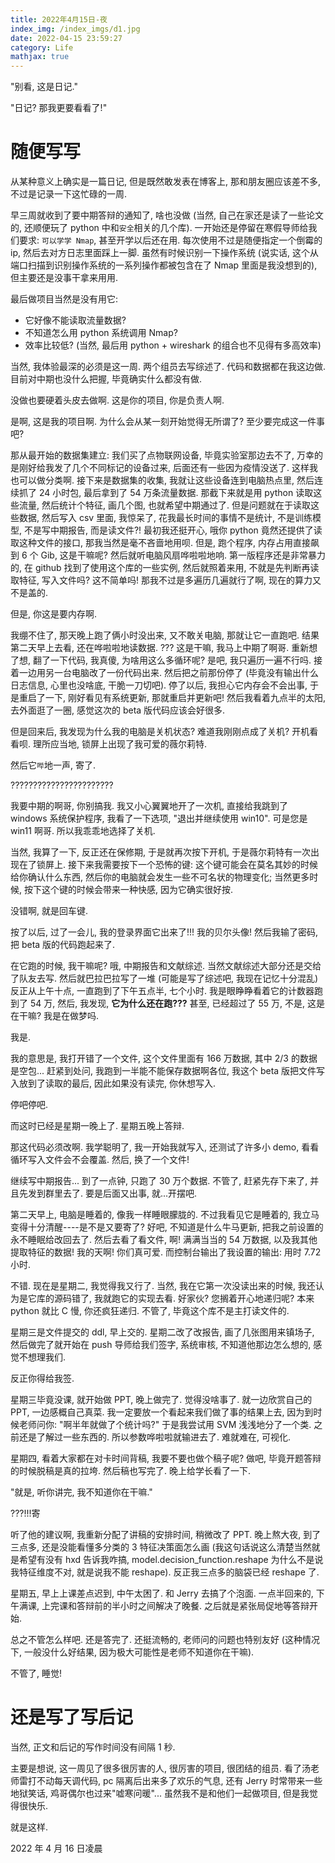 ```yaml
---
title: 2022年4月15日-夜
index_img: /index_imgs/d1.jpg
date: 2022-04-15 23:59:27
category: Life
mathjax: true
---
```


"别看, 这是日记."

"日记? 那我更要看看了!"

<!--more-->

# 随便写写
从某种意义上确实是一篇日记, 但是既然敢发表在博客上, 那和朋友圈应该差不多, 不过是记录一下这忙碌的一周.

早三周就收到了要中期答辩的通知了, 啥也没做 (当然, 自己在家还是读了一些论文的, 还顺便玩了 python 中和``安全``相关的几个库). 一开始还是停留在寒假导师给我们要求: ``可以学学 Nmap``, 甚至开学以后还在用. 每次使用不过是随便指定一个倒霉的 ip, 然后去对方日志里面踩上一脚. 虽然有时候识别一下操作系统 (说实话, 这个从端口扫描到识别操作系统的一系列操作都被包含在了 Nmap 里面是我没想到的), 但主要还是没事干拿来用用.

最后做项目当然是没有用它:
- 它好像不能读取流量数据?
- 不知道怎么用 python 系统调用 Nmap?
- 效率比较低? (当然, 最后用 python + wireshark 的组合也不见得有多高效率)

当然, 我体验最深的必须是这一周. 两个组员去写综述了. 代码和数据都在我这边做. 目前对中期也没什么把握, 毕竟确实什么都没有做. 

没做也要硬着头皮去做啊. 这是你的项目, 你是负责人啊.

是啊, 这是我的项目啊. 为什么会从某一刻开始觉得无所谓了? 至少要完成这一件事吧?

那从最开始的数据集建立: 我们买了点物联网设备, 毕竟实验室那边去不了, 万幸的是刚好给我发了几个不同标记的设备过来, 后面还有一些因为疫情没送了. 这样我也可以做分类啊. 接下来是数据集的收集, 我就让这些设备连到电脑热点里, 然后连续抓了 24 小时包, 最后拿到了 54 万条流量数据. 那截下来就是用 python 读取这些流量, 然后统计个特征, 画几个图, 也就希望中期通过了. 但是问题就在于读取这些数据, 然后写入 csv 里面, 我惊呆了, 花我最长时间的事情不是统计, 不是训练模型, 不是写中期报告, 而是读文件?! 最初我还挺开心, 哦你 python 竟然还提供了读取这种文件的接口, 那我当然是毫不吝啬地用呗. 但是, 跑个程序, 内存占用直接飙到 6 个 Gib, 这是干嘛呢? 然后就听电脑风扇哗啦啦地响. 第一版程序还是非常暴力的, 在 github 找到了使用这个库的一些实例, 然后就照着来用, 不就是先判断再读取特征, 写入文件吗? 这不简单吗! 那我不过是多遍历几遍就行了啊, 现在的算力又不是盖的.

但是, 你这是要内存啊.

我绷不住了, 那天晚上跑了俩小时没出来, 又不敢关电脑, 那就让它一直跑吧. 结果第二天早上去看, 还在哗啦啦地读数据. ??? 这是干嘛, 我马上中期了啊哥. 重新想了想, 翻了一下代码, 我真傻, 为啥用这么多循环呢? 是吧, 我只遍历一遍不行吗. 接着一边用另一台电脑改了一份代码出来. 然后把之前那份停了 (毕竟没有输出什么日志信息, 心里也没啥底, 干脆一刀切吧). 停了以后, 我担心它内存会不会出事, 于是重启了一下, 刚好看见有系统更新, 那就重启并更新吧! 然后我看着九点半的太阳, 去外面逛了一圈, 感觉这次的 beta 版代码应该会好很多.

但是回来后, 我发现为什么我的电脑是关机状态? 难道我刚刚点成了关机? 开机看看呗. 理所应当地, 锁屏上出现了我可爱的薇尔莉特.

然后它``哔``地一声, 寄了.

???????????????????????

我要中期的啊哥, 你别搞我. 我又小心翼翼地开了一次机, 直接给我跳到了 windows 系统保护程序, 我看了一下选项, "退出并继续使用 win10". 可是您是 win11 啊哥. 所以我乖乖地选择了关机.

当然, 我算了一下, 反正还在保修期, 于是就再次按下开机, 于是薇尔莉特有一次出现在了锁屏上. 接下来我需要按下一个恐怖的键: 这个键可能会在莫名其妙的时候给你确认什么东西, 然后你的电脑就会发生一些不可名状的物理变化; 当然更多时候, 按下这个键的时候会带来一种快感, 因为它确实很好按.

没错啊, 就是回车键.

按了以后, 过了一会儿, 我的登录界面它出来了!!! 我的贝尔头像! 然后我输了密码, 把 beta 版的代码跑起来了.

在它跑的时候, 我干嘛呢? 哦, 中期报告和文献综述. 当然文献综述大部分还是交给了队友去写. 然后就巴拉巴拉写了一堆 (可能是写了综述吧, 我现在记忆十分混乱) 反正从上午十点, 一直跑到了下午五点半, 七个小时. 我是眼睁睁看着它的计数器跑到了 54 万, 然后, 我发现, **它为什么还在跑???** 甚至, 已经超过了 55 万, 不是, 这是在干嘛? 我是在做梦吗.

我是.

我的意思是, 我打开错了一个文件, 这个文件里面有 166 万数据, 其中 2/3 的数据是空包... 赶紧到处问, 我跑到一半能不能保存数据啊各位, 我这个 beta 版把文件写入放到了读取的最后, 因此如果没有读完, 你休想写入.

停吧停吧.

而这时已经是星期一晚上了. 星期五晚上答辩.

那这代码必须改啊. 我学聪明了, 我一开始我就写入, 还测试了许多小 demo, 看看循环写入文件会不会覆盖. 然后, 换了一个文件!

继续写中期报告... 到了一点钟, 只跑了 30 万个数据. 不管了, 赶紧先存下来了, 并且先发到群里去了. 要是后面又出事, 就...开摆吧.

第二天早上, 电脑是睡着的, 像我一样睡眼朦胧的. 不过我看见它是睡着的, 我立马变得十分清醒----是不是又要寄了? 好吧, 不知道是什么牛马更新, 把我之前设置的永不睡眠给改回去了. 然后去看了看文件, 啊! 满满当当的 54 万数据, 以及我其他提取特征的数据! 我的天啊! 你们真可爱. 而控制台输出了我设置的输出: 用时 7.72 小时.

不错. 现在是星期二, 我觉得我又行了. 当然, 我在它第一次没读出来的时候, 我还认为是它库的源码错了, 我就跑它的实现去看. 好家伙? 您搁着开心地递归呢? 本来 python 就比 C 慢, 你还疯狂递归. 不管了, 毕竟这个库不是主打读文件的.

星期三是文件提交的 ddl, 早上交的. 星期二改了改报告, 画了几张图用来镇场子, 然后做完了就开始在 push 导师给我们签字, 系统审核, 不知道他那边怎么想的, 感觉不想理我们. 

反正你得给我签.

星期三毕竟没课, 就开始做 PPT, 晚上做完了. 觉得没啥事了. 就一边欣赏自己的 PPT, 一边感概自己真菜. 我一定要放一个看起来我们做了事的结果上去, 因为到时候老师问你: "啊半年就做了个统计吗?" 于是我尝试用 SVM 浅浅地分了一个类. 之前还是了解过一些东西的. 所以参数哗啦啦就输进去了. 难就难在, 可视化.

星期四, 看着大家都在对卡时间背稿, 我要不要也做个稿子呢? 做吧, 毕竟开题答辩的时候脱稿是真的拉垮. 然后稿也写完了. 晚上给学长看了一下.

"就是, 听你讲完, 我不知道你在干嘛."

???!!!寄

听了他的建议啊, 我重新分配了讲稿的安排时间, 稍微改了 PPT. 晚上熬大夜, 到了三点多, 还是没能看懂多分类的 3 特征决策面怎么画 (我这句话说这么清楚当然就是希望有没有 hxd 告诉我咋搞, model.decision_function.reshape 为什么不是说我特征维度不对, 就是说我不能 reshape). 反正我三点多的脑袋已经 reshape 了.

星期五, 早上上课差点迟到, 中午太困了. 和 Jerry 去搞了个泡面. 一点半回来的, 下午满课, 上完课和答辩前的半小时之间解决了晚餐. 之后就是紧张局促地等答辩开始.

总之不管怎么样吧. 还是答完了. 还挺流畅的, 老师问的问题也特别友好 (这种情况下, 一般没什么好结果, 因为极大可能性是老师不知道你在干嘛).

不管了, 睡觉!

# 还是写了写后记
当然, 正文和后记的写作时间没有间隔 1 秒.

主要是想说, 这一周见了很多很厉害的人, 很厉害的项目, 很团结的组员. 看了汤老师雷打不动每天调代码, pc 隔离后出来多了欢乐的气息, 还有 Jerry 时常带来一些地狱笑话, 鸡哥偶尔也过来"嘘寒问暖"... 虽然我不是和他们一起做项目, 但是我觉得很快乐.

就是这样.

2022 年 4 月 16 日凌晨